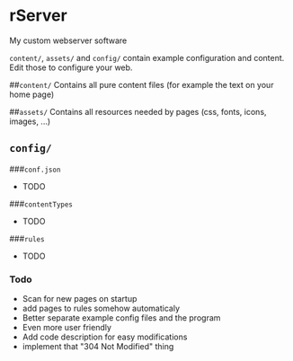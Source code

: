 # rServer
My custom webserver software

`content/`, `assets/` and `config/` contain example configuration and content. Edit those to configure your web.

##`content/`
Contains all pure content files (for example the text on your home page)

##`assets/`
Contains all resources needed by pages (css, fonts, icons, images, ...)

## `config/`

###`conf.json`
- TODO

###`contentTypes`
- TODO

###`rules`
- TODO

### Todo
- Scan for new pages on startup
- add pages to rules somehow automaticaly
- Better separate example config files and the program
- Even more user friendly
- Add code description for easy modifications
- implement that "304 Not Modified" thing
